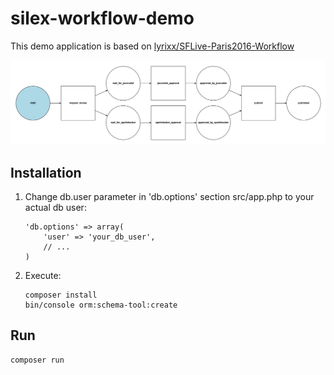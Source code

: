 silex-workflow-demo
===================

This demo application is based on [lyrixx/SFLive-Paris2016-Workflow](https://github.com/lyrixx/SFLive-Paris2016-Workflow)

![workflow](https://github.com/angyvolin/silex-workflow-demo/blob/master/web/img/workflow.png)

Installation
------------

1. Change db.user parameter in 'db.options' section src/app.php to your actual db user:

    ```
    'db.options' => array(
        'user' => 'your_db_user',
        // ...
    )
    ```

2. Execute:

    ```
    composer install
    bin/console orm:schema-tool:create
    ```

Run
---
```
composer run
```
